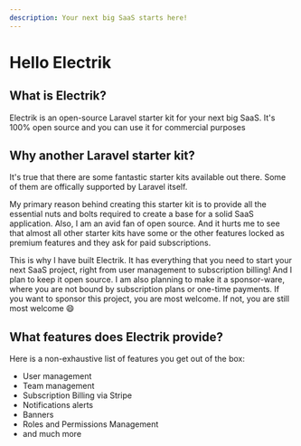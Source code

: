 ```yaml
---
description: Your next big SaaS starts here!
---
```


# Hello Electrik

## What is Electrik?

Electrik is an open-source Laravel starter kit for your next big SaaS. It's 100% open source and you can use it for commercial purposes

## Why another Laravel starter kit?

It's true that there are some fantastic starter kits available out there. Some of them are offically supported by Laravel itself.&#x20;

My primary reason behind creating this starter kit is to provide all the essential nuts and bolts required to create a base for a solid SaaS application. Also, I am an avid fan of open source. And it hurts me to see that almost all other starter kits have some or the other features locked as premium features and they ask for paid subscriptions.

This is why I have built Electrik. It has everything that you need to start your next SaaS project, right from user management to subscription billing! And I plan to keep it open source. I am also planning to make it a sponsor-ware, where you are not bound by subscription plans or one-time payments. If you want to sponsor this project, you are most welcome. If not, you are still most welcome :smile:

## What features does Electrik provide?

Here is a non-exhaustive list of features you get out of the box:

* User management
* Team management
* Subscription Billing via Stripe
* Notifications alerts
* Banners
* Roles and Permissions Management
* and much more
